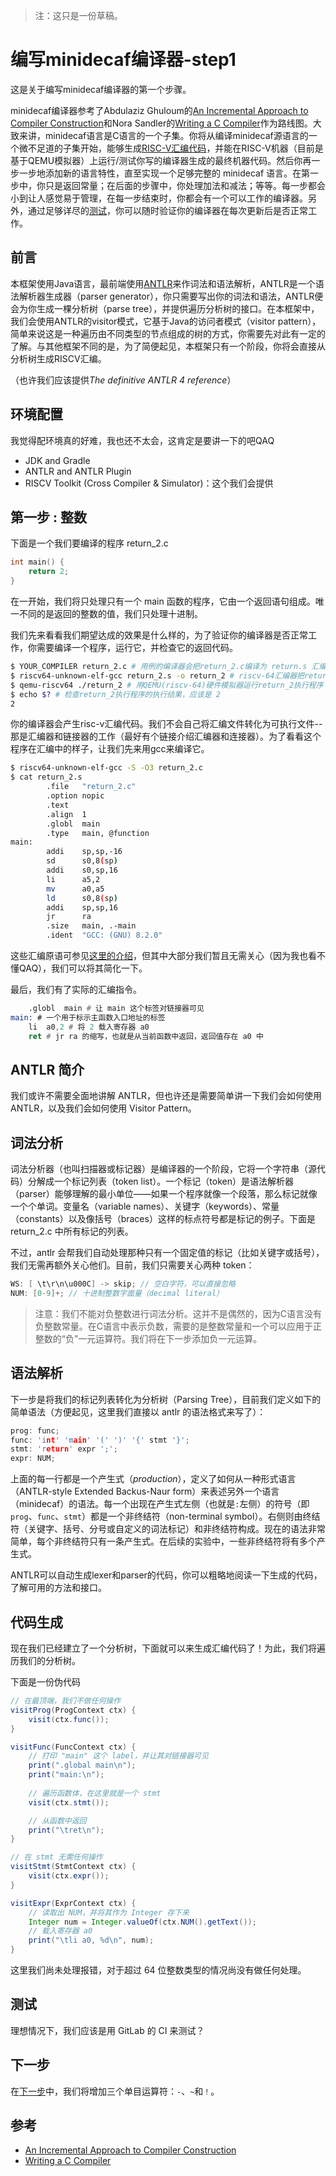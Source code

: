 > 注：这只是一份草稿。

# 编写minidecaf编译器-step1

这是关于编写minidecaf编译器的第一个步骤。

minidecaf编译器参考了Abdulaziz Ghuloum的[An Incremental Approach to Compiler Construction](http://scheme2006.cs.uchicago.edu/11-ghuloum.pdf)和Nora Sandler的[Writing a C Compiler](https://norasandler.com/2017/11/29/Write-a-Compiler.html)作为路线图。大致来讲，minidecaf语言是C语言的一个子集。你将从编译minidecaf源语言的一个微不足道的子集开始，能够生成[RISC-V汇编代码](https://github.com/decaf-lang/minidecaf/blob/master/doc/riscv-assembly-intro.md)，并能在RISC-V机器（目前是基于QEMU模拟器）上运行/测试你写的编译器生成的最终机器代码。然后你再一步一步地添加新的语言特性，直至实现一个足够完整的 minidecaf 语言。在第一步中，你只是返回常量；在后面的步骤中，你处理加法和减法；等等。每一步都会小到让人感觉易于管理，在每一步结束时，你都会有一个可以工作的编译器。另外，通过足够详尽的[测试](https://github.com/decaf-lang/minidecaf-tests)，你可以随时验证你的编译器在每次更新后是否正常工作。

## 前言

本框架使用Java语言，最前端使用[ANTLR](https://www.antlr.org)来作词法和语法解析，ANTLR是一个语法解析器生成器（parser generator），你只需要写出你的词法和语法，ANTLR便会为你生成一棵分析树（parse tree），并提供遍历分析树的接口。在本框架中，我们会使用ANTLR的visitor模式，它基于Java的访问者模式（visitor pattern），简单来说这是一种遍历由不同类型的节点组成的树的方式，你需要先对此有一定的了解。与其他框架不同的是，为了简便起见，本框架只有一个阶段，你将会直接从分析树生成RISCV汇编。

（也许我们应该提供*The definitive ANTLR 4 reference*）

## 环境配置

我觉得配环境真的好难，我也还不太会，这肯定是要讲一下的吧QAQ
- JDK and Gradle
- ANTLR and ANTLR Plugin
- RISCV Toolkit (Cross Compiler & Simulator)：这个我们会提供

## 第一步 : 整数

下面是一个我们要编译的程序 return_2.c

```c
int main() {
    return 2;
}
```

在一开始，我们将只处理只有一个 main 函数的程序，它由一个返回语句组成。唯一不同的是返回的整数的值，我们只处理十进制。

我们先来看看我们期望达成的效果是什么样的，为了验证你的编译器是否正常工作，你需要编译一个程序，运行它，并检查它的返回代码。

```bash
$ YOUR_COMPILER return_2.c # 用例的编译器会把return_2.c编译为 return.s 汇编程序
$ riscv64-unknown-elf-gcc return_2.s -o return_2 # riscv-64汇编器把return.s翻译为return_2执行程序
$ qemu-riscv64 ./return_2 # 用QEMU(riscv-64)硬件模拟器运行return_2执行程序
$ echo $? # 检查return_2执行程序的执行结果，应该是 2
2 
```

你的编译器会产生risc-v汇编代码。我们不会自己将汇编文件转化为可执行文件--那是汇编器和链接器的工作（最好有个链接介绍汇编器和连接器）。为了看看这个程序在汇编中的样子，让我们先来用gcc来编译它。

```bash
$ riscv64-unknown-elf-gcc -S -O3 return_2.c
$ cat return_2.s
        .file   "return_2.c"
        .option nopic
        .text
        .align  1
        .globl  main
        .type   main, @function
main:
        addi    sp,sp,-16
        sd      s0,8(sp)
        addi    s0,sp,16
        li      a5,2
        mv      a0,a5
        ld      s0,8(sp)
        addi    sp,sp,16
        jr      ra
        .size   main, .-main
        .ident  "GCC: (GNU) 8.2.0"
```

这些汇编原语可参见[这里的介绍](https://github.com/decaf-lang/minidecaf/blob/master/doc/riscv-assembly-directives.md)，但其中大部分我们暂且无需关心（因为我也看不懂QAQ），我们可以将其简化一下。

最后，我们有了实际的汇编指令。

```asm
	.globl	main # 让 main 这个标签对链接器可见
main: # 一个用于标示主函数入口地址的标签
	li	a0,2 # 将 2 载入寄存器 a0
	ret # jr ra 的缩写，也就是从当前函数中返回，返回值存在 a0 中
```

## ANTLR 简介

我们或许不需要全面地讲解 ANTLR，但也许还是需要简单讲一下我们会如何使用 ANTLR，以及我们会如何使用 Visitor Pattern。

## 词法分析

词法分析器（也叫扫描器或标记器）是编译器的一个阶段，它将一个字符串（源代码）分解成一个标记列表（token list）。一个标记（token）是语法解析器（parser）能够理解的最小单位——如果一个程序就像一个段落，那么标记就像一个个单词。变量名（variable names）、关键字（keywords）、常量（constants）以及像括号（braces）这样的标点符号都是标记的例子。下面是 return_2.c 中所有标记的列表。

不过，antlr 会帮我们自动处理那种只有一个固定值的标记（比如关键字或括号），我们无需再额外关心他们。目前，我们只需要关心两种 token：

```c++
WS: [ \t\r\n\u000C] -> skip; // 空白字符，可以直接忽略
NUM: [0-9]+; // 十进制整数字面量（decimal literal）
```

> 注意：我们不能对负整数进行词法分析。这并不是偶然的，因为C语言没有负整数常量。在C语言中表示负数，需要的是整数常量和一个可以应用于正整数的“负”一元运算符。我们将在下一步添加负一元运算。

## 语法解析

下一步是将我们的标记列表转化为分析树（Parsing Tree），目前我们定义如下的简单语法（方便起见，这里我们直接以 antlr 的语法格式来写了）：

```c++
prog: func;
func: 'int' 'main' '(' ')' '{' stmt '}';
stmt: 'return' expr ';';
expr: NUM;
```

上面的每一行都是一个产生式（*production*），定义了如何从一种形式语言（ANTLR-style Extended Backus-Naur form）来表述另外一个语言（minidecaf）的语法。每一个出现在产生式左侧（也就是`:`左侧）的符号（即`prog`、`func`、`stmt`）都是一个非终结符（non-terminal symbol）。右侧则由终结符（关键字、括号、分号或自定义的词法标记）和非终结符构成。现在的语法非常简单，每个非终结符只有一条产生式。在后续的实验中，一些非终结符将有多个产生式。

ANTLR可以自动生成lexer和parser的代码，你可以粗略地阅读一下生成的代码，了解可用的方法和接口。

## 代码生成

现在我们已经建立了一个分析树，下面就可以来生成汇编代码了！为此，我们将遍历我们的分析树。

下面是一份伪代码

```java
// 在最顶端，我们不做任何操作
visitProg(ProgContext ctx) {
    visit(ctx.func());
}

visitFunc(FuncContext ctx) {
    // 打印 "main" 这个 label，并让其对链接器可见
    print(".global main\n");
    print("main:\n");
    
    // 遍历函数体，在这里就是一个 stmt
    visit(ctx.stmt());

    // 从函数中返回
    print("\tret\n");
}

// 在 stmt 无需任何操作
visitStmt(StmtContext ctx) {
    visit(ctx.expr());
}

visitExpr(ExprContext ctx) {
    // 读取出 NUM，并将其作为 Integer 存下来
    Integer num = Integer.valueOf(ctx.NUM().getText());
    // 载入寄存器 a0
    print("\tli a0, %d\n", num);
}
```

这里我们尚未处理报错，对于超过 64 位整数类型的情况尚没有做任何处理。

## 测试

理想情况下，我们应该是用 GitLab 的 CI 来测试？

## 下一步

在[下一步]()中，我们将增加三个单目运算符：`-`、`~`和`！`。

## 参考

- [An Incremental Approach to Compiler Construction](http://scheme2006.cs.uchicago.edu/11-ghuloum.pdf)
- [Writing a C Compiler](https://norasandler.com/2017/11/29/Write-a-Compiler.html)
